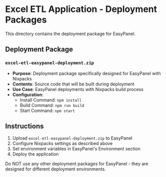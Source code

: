 # Excel ETL Application - Deployment Packages

This directory contains the deployment package for EasyPanel.

## Deployment Package

### `excel-etl-easypanel-deployment.zip` 
- **Purpose**: Deployment package specifically designed for EasyPanel with Nixpacks
- **Contents**: Source code that will be built during deployment
- **Use Case**: EasyPanel deployments with Nixpacks build process
- **Configuration**: 
  - Install Command: `npm install`
  - Build Command: `npm run build`  
  - Start Command: `npm start`

## Instructions

1. Upload `excel-etl-easypanel-deployment.zip` to EasyPanel
2. Configure Nixpacks settings as described above
3. Set environment variables in EasyPanel's Environment section
4. Deploy the application

Do NOT use any other deployment packages for EasyPanel - they are designed for different deployment environments.